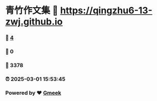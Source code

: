 # 青竹作文集 :link: https://qingzhu6-13-zwj.github.io 
### :page_facing_up: [4](https://qingzhu6-13-zwj.github.io/tag.html) 
### :speech_balloon: 0 
### :hibiscus: 3378 
### :alarm_clock: 2025-03-01 15:53:45 
### Powered by :heart: [Gmeek](https://github.com/Meekdai/Gmeek)
